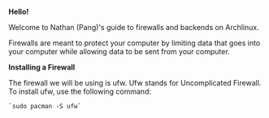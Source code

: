 **Hello!**

Welcome to Nathan (Pang)'s guide to firewalls and backends on Archlinux.

Firewalls are meant to protect your computer by limiting data that goes into your computer while allowing data to be sent from your computer.

**Installing a Firewall**

The firewall we will be using is ufw. Ufw stands for Uncomplicated Firewall. To install ufw, use the following command:

    `sudo pacman -S ufw`